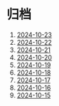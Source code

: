 # 归档

<!-- BEGIN -->

1. [2024-10-23](./2024-10-23)
1. [2024-10-22](./2024-10-22)
1. [2024-10-21](./2024-10-21)
1. [2024-10-20](./2024-10-20)
1. [2024-10-19](./2024-10-19)
1. [2024-10-18](./2024-10-18)
1. [2024-10-17](./2024-10-17)
1. [2024-10-16](./2024-10-16)
1. [2024-10-15](./2024-10-15)

<!-- END -->
